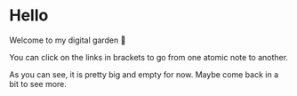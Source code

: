 # Hello

Welcome to my digital garden 🌻
 
 You can click on the links in brackets to go from one atomic note to another.
 
 As you can see, it is pretty big and empty for now. Maybe come back in a bit to see more.

